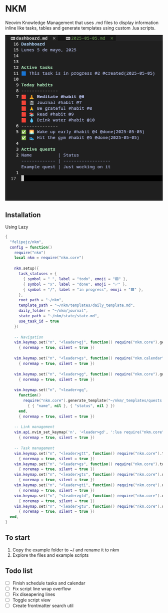 # NKM

Neovim Knowledge Management that uses .md files to display information inline like tasks, tables and generate templates using custom .lua scripts.

![screenshot](https://github.com/FelipeJz/nkm/blob/master/examples/screenshot.jpg)

## Installation

Using Lazy

```lua
{
  "felipejz/nkm",
  config = function()
    require("nkm")
    local nkm = require("nkm.core")

    nkm.setup({
      task_statuses = {
        { symbol = " ", label = "todo", emoji = "🟥" },
        { symbol = "x", label = "done", emoji = "✅" },
        { symbol = "/", label = "in progress", emoji = "🟦" },
      },
      root_path = "~/nkm",
      template_path = "~/nkm/templates/daily_template.md",
      daily_folder = "~/nkm/journal",
      state_path = "~/nkm/state/state.md",
      use_task_id = true
    })

    -- Navigation
    vim.keymap.set("n", "<leader>gj", function() require("nkm.core").generate_daily() end,
      { noremap = true, silent = true })

    vim.keymap.set("n", "<leader>gs", function() require("nkm.calendar").open() end,
      { noremap = true, silent = true })

    vim.keymap.set("n", "<leader>gg", function() require("nkm.core").go_to_link("~/nkm/dashboard.md") end,
      { noremap = true, silent = true })

    vim.keymap.set("n", "<leader>gq",
      function()
        require("nkm.core").generate_template("~/nkm/_templates/quests.md", "~/nkm/quests",
          { { "name", nil }, { "status", nil } })
      end,
      { noremap = true, silent = true })

    -- Link management
    vim.api.nvim_set_keymap('n', '<leader>gd', ':lua require("nkm.core").go_to_link()<CR>',
      { noremap = true, silent = true })

    -- Task management
    vim.keymap.set("n", "<leader>gtt", function() require("nkm.core").toggle_task() end,
      { noremap = true, silent = true })
    vim.keymap.set("n", "<leader>gs", function() require("nkm.core").toggle_task(nil, nil, "s") end,
      { noremap = true, silent = true })
    vim.keymap.set("n", "<leader>gts", function() require("nkm.core").update_task("s") end,
      { noremap = true, silent = true })
    vim.keymap.set("n", "<leader>gti", function() require("nkm.core").update_task("/") end,
      { noremap = true, silent = true })
    vim.keymap.set("n", "<leader>gtd", function() require("nkm.core").update_task("x") end,
      { noremap = true, silent = true })
    vim.keymap.set("n", "<leader>gtu", function() require("nkm.core").update_task(" ") end,
      { noremap = true, silent = true })
  end,
}
```

## To start

1. Copy the example folder to ~/ and rename it to nkm
2. Explore the files and example scripts

## Todo list

- [ ] Finish schedule tasks and calendar
- [ ] Fix script line wrap overflow
- [ ] Fix diseapering lines
- [ ] Toggle script view
- [ ] Create frontmatter search util
